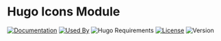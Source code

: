 # Hugo Icons Module

[![Documentation](https://img.shields.io/badge/docs-references-blue?logo=hugo&style=flat-square)](https://hugomods.com/en/docs/icons)
[![Used By](https://img.shields.io/badge/dynamic/json?color=success&label=used+by&query=repositories_humanize&logo=hugo&style=flat-square&url=https://api.razonyang.com/v1/github/dependents/hugomods/icons)](https://github.com/hugomods/icons/network/dependents)
![Hugo Requirements](https://img.shields.io/badge/dynamic/json?color=important&label=requirements&query=requirements&logo=hugo&style=flat-square&url=https://api.razonyang.com/v1/hugo/modules/github.com/hugomods/icons)
[![License](https://img.shields.io/github/license/hugomods/icons?style=flat-square)](https://github.com/hugomods/icons/blob/main/LICENSE)
![Version](https://img.shields.io/badge/dynamic/json?color=blue&label=version&query=name&style=flat-square&url=https://api.razonyang.com/v1/github/tag/hugomods/icons)
